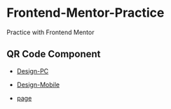 # Frontend-Mentor-Practice

Practice with Frontend Mentor

## QR Code Component

- [Design-PC](qr-code-component-main\design\desktop-design.jpg)
- [Design-Mobile](qr-code-component-main\design\mobile-design.jpg)

- [page](https://afonguwu.github.io/Frontend-Mentor-Practice/qr-code-component-main/index.html)
